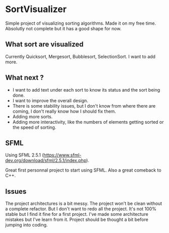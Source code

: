 # SortVisualizer

Simple project of visualizing sorting algorithms.
Made it on my free time. Absolutly not complete but it has a good shape for now.

## What sort are visualized
Currently Quicksort, Mergesort, Bubblesort, SelectionSort.
I want to add more.

## What next ?
- I want to add text under each sort to know its status and the sort being done.
- I want to improve the overall design.
- There is some stability issues, but I don't know from where there are coming, I don't really know how I should fix them.
- Adding more sorts.
- Adding more interactivity, like the numbers of elements getting sorted or the speed of sorting.

## SFML
Using SFML 2.5.1 (https://www.sfml-dev.org/download/sfml/2.5.1/index.php).

Great first personnal project to start using SFML. Also a great comeback to C++.

## Issues
The project architectures is a bit messy. The project won't be clean without a complete refactor. But I don't want to redo all the project. It's not 100% stable but I find it fine for a first project. I've made some architecture mistakes but I've learn from it. Project should be thought a bit before jumping into coding.
